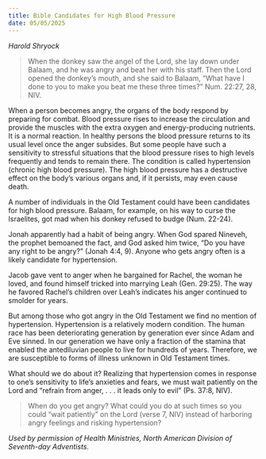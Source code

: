 ```yaml
---
title: Bible Candidates for High Blood Pressure
date: 05/05/2025
---
```


_Harold Shryock_

> <p></p>
> When the donkey saw the angel of the Lord, she lay down under Balaam, and he was angry and beat her with his staff. Then the Lord opened the donkey’s mouth, and she said to Balaam, “What have I done to you to make you beat me these three times?” Num. 22:27, 28, NIV.

When a person becomes angry, the organs of the body respond by preparing for combat. Blood pressure rises to increase the circulation and provide the muscles with the extra oxygen and energy-producing nutrients. It is a normal reaction. In healthy persons the blood pressure returns to its usual level once the anger subsides. But some people have such a sensitivity to stressful situations that the blood pressure rises to high levels frequently and tends to remain there. The condition is called hypertension (chronic high blood pressure). The high blood pressure has a destructive effect on the body’s various organs and, if it persists, may even cause death.

A number of individuals in the Old Testament could have been candidates for high blood pressure. Balaam, for example, on his way to curse the Israelites, got mad when his donkey refused to budge (Num. 22-24).

Jonah apparently had a habit of being angry. When God spared Nineveh, the prophet bemoaned the fact, and God asked him twice, “Do you have any right to be angry?” (Jonah 4:4, 9). Anyone who gets angry often is a likely candidate for hypertension.

Jacob gave vent to anger when he bargained for Rachel, the woman he loved, and found himself tricked into marrying Leah (Gen. 29:25). The way he favored Rachel’s children over Leah’s indicates his anger continued to smolder for years.

But among those who got angry in the Old Testament we find no mention of hypertension. Hypertension is a relatively modern condition. The human race has been deteriorating generation by generation ever since Adam and Eve sinned. In our generation we have only a fraction of the stamina that enabled the antediluvian people to live for hundreds of years. Therefore, we are susceptible to forms of illness unknown in Old Testament times.

What should we do about it? Realizing that hypertension comes in response to one’s sensitivity to life’s anxieties and fears, we must wait patiently on the Lord and “refrain from anger, . . . it leads only to evil” (Ps. 37:8, NIV).

> <callout></callout>
> When do you get angry? What could you do at such times so you could “wait patiently” on the Lord (verse 7, NIV) instead of harboring angry feelings and risking hypertension?

_Used by permission of Health Ministries, North American Division of Seventh-day Adventists._